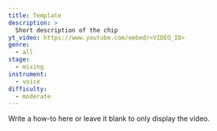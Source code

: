 ```yaml
---
title: Template
description: >
  Short description of the chip
yt_video: https://www.youtube.com/embed/<VIDEO_ID>
genre:
  - all
stage:
  - mixing
instrument:
  - voice
difficulty:
  - moderate
---
```

Write a how-to here or leave it blank to only display the video.
